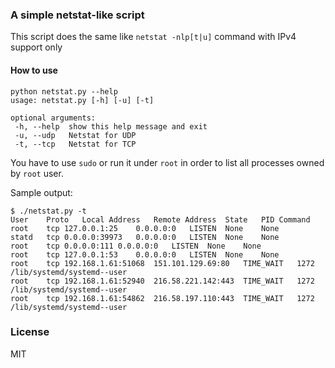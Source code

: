 ### A simple netstat-like script ###
This script does the same like `netstat -nlp[t|u]` command with IPv4 support only

#### How to use

```
python netstat.py --help
usage: netstat.py [-h] [-u] [-t]

optional arguments:
 -h, --help  show this help message and exit
 -u, --udp   Netstat for UDP
 -t, --tcp   Netstat for TCP

```

You have to use `sudo` or run it under `root` in order to list all processes owned by `root` user.

Sample output:

```
$ ./netstat.py -t
User    Proto   Local Address   Remote Address  State   PID Command
root    tcp 127.0.0.1:25    0.0.0.0:0   LISTEN  None    None
statd   tcp 0.0.0.0:39973   0.0.0.0:0   LISTEN  None    None
root    tcp 0.0.0.0:111 0.0.0.0:0   LISTEN  None    None
root    tcp 127.0.0.1:53    0.0.0.0:0   LISTEN  None    None
root    tcp 192.168.1.61:51068  151.101.129.69:80   TIME_WAIT   1272    /lib/systemd/systemd--user
root    tcp 192.168.1.61:52940  216.58.221.142:443  TIME_WAIT   1272    /lib/systemd/systemd--user
root    tcp 192.168.1.61:54862  216.58.197.110:443  TIME_WAIT   1272    /lib/systemd/systemd--user

```



### License
MIT

